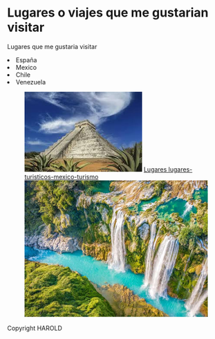 <!DOCTYPE html>
<html>

<head>
  <meta charset="utf-8">
  <meta name="viewport" content="width=device-width">
  <title>viajes o lugares </title>
  <link href="style.css" rel="stylesheet" type="text/css" />
</head>

<body>
<main>
 <h1>Lugares o viajes que me gustarian visitar</h1>
  <p>Lugares que me gustaria visitar</P>
  <lo>
  <li>España</li>
  <li>Mexico</li>
  <li>Chile</li>
  <li>Venezuela</li>
  <figure>
    <img src="imagenes/Mexico.jpeg" alt="Mexico">
    <a href="https://iconosmag.com/categoria-estilo-de-vida/categoria-turismo/lugares-turisticos-mexico-turismo/">Lugares lugares-turisticos-mexico-turismo</a>
    <a href="https://iconosmag.com/wp-content/uploads/2022/01/PORTADA-Lugares-turisticos-de-Mexico-1-min.jpg"><img src="imagenes/Lugares-turisticos-de-Mexico.jpg" alt="lugares-turisticos-mexico-turismo"></a>
  </figure>
  </lo>
  </main>
  <footer>Copyright HAROLD</footer>
  <script src="script.js"></script>
</body>
</html>
